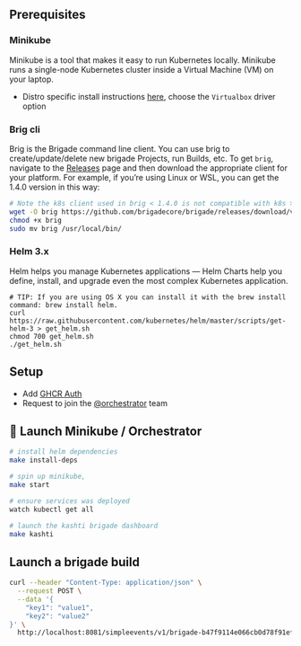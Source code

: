 ## Prerequisites

### Minikube

Minikube is a tool that makes it easy to run Kubernetes locally. Minikube runs a single-node Kubernetes cluster inside a Virtual Machine (VM) on your laptop.

- Distro specific install instructions [here](https://kubernetes.io/docs/tasks/tools/install-minikube/), choose the `Virtualbox` driver option


### Brig cli 

Brig is the Brigade command line client. You can use brig to create/update/delete new brigade Projects, run Builds, etc. To get `brig`, navigate to the [Releases](https://github.com/brigadecore/brigade/releases/) page and then download the appropriate client for your platform. For example, if you’re using Linux or WSL, you can get the 1.4.0 version in this way:

```sh
# Note the k8s client used in brig < 1.4.0 is not compatible with k8s >= 1.18
wget -O brig https://github.com/brigadecore/brigade/releases/download/v1.4.0/brig-linux-amd64
chmod +x brig
sudo mv brig /usr/local/bin/
```


### Helm 3.x

Helm helps you manage Kubernetes applications — Helm Charts help you define, install, and upgrade even the most complex Kubernetes application.

```shell
# TIP: If you are using OS X you can install it with the brew install command: brew install helm.
curl https://raw.githubusercontent.com/kubernetes/helm/master/scripts/get-helm-3 > get_helm.sh
chmod 700 get_helm.sh
./get_helm.sh
```
## Setup
- Add [GHCR Auth](https://docs.github.com/en/packages/guides/pushing-and-pulling-docker-images#authenticating-to-github-container-registry)
- Request to join the [@orchestrator](https://github.com/orgs/knowship-io/teams/orchestrator) team

## 🚀 Launch Minikube / Orchestrator

```bash
# install helm dependencies 
make install-deps

# spin up minikube, 
make start

# ensure services was deployed
watch kubectl get all

# launch the kashti brigade dashboard
make kashti
```

## Launch a brigade build

```sh
curl --header "Content-Type: application/json" \
  --request POST \
  --data '{
    "key1": "value1",
    "key2": "value2"
}' \
  http://localhost:8081/simpleevents/v1/brigade-b47f9114e066cb0d78f91eff72e6813dc2ee897c1aeeafbc88fff0/genericsecret
```
